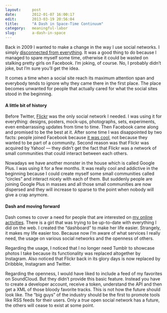 ```yaml
---
layout:     post
date:       2012-01-07 16:00:17
edit:       2013-03-19 20:56:04
title:      "A Dash in Space-Time Continuum"
category:   meaningful-labor
slug:       a-dash-in-space
---
```


Back in 2009 I wanted to make a change in the way I use social networks. I simply [disconnected from everything](/archive/disconnected.html). It was a good thing to do because I managed to spare myself some time, otherwise it could be wasted on stalking pretty girls on Facebook. I’m joking, of course. No, I probably didn’t joke, but I’m sure you’ll get the idea.

It comes a time when a social site reach its maximum attention span and everybody tends to ignore why they came there in the first place. The place becomes unwanted for people that actually cared for what the social sites stood in the beginning.

#### A little bit of history

Before Twitter, [Flickr](/photo/flickr.html) was the only social network I needed. I was using it for everything: designs, posters, mock-ups, photographs, sets, experiments, even embarrassing updates from time to time. Then Facebook came along and promised to be the best at it. After some time I was disappointed by two facts: people joined Facebook because [it was cool](http://www.hunterwalk.com/2012/01/sorry-mike-facebook-could-reboot-and.html), not because they wanted to be part of a community. Second reason was that Flickr was acquired by Yahoo! — they didn’t get the fact that Flickr was a network of small communities that could interact between each others.

Nowadays we have another monster in the house which is called Google Plus. I was using it for a few months. It was really cool and addictive in the beginning because I could create myself some small communities called “circles” and interact nicely with each of them. But suddenly people are joining Google Plus in masses and all those small communities are now dispersed and they will increase to sparse to the point when nobody will give a crap anymore.

#### Dash and moving forward

Dash comes to cover a need for people that are interested on [my online activities](http://lucianmarin.com/dash/). There is a girl that was trying to be up-to-date with everything I did on the web. I created the “dashboard” to make her life easier. Strangely, it makes my life easier too. Because now I’m aware of what services I really need, the usage on various social networks and the openness of others.

Regarding the usage, I noticed that I no longer need Tumblr to showcase photos I take because its functionality was replaced altogether by Instagram. Also noticed that Flickr back in its glory days is now replaced by Dribbble, Instagram and Twitter.

Regarding the openness, I would have liked to include a feed of my favorites on SoundCloud. But they didn’t provide this basic feature. Instead you have to create a developer account, receive a token, understand the API and then get a XML of those bloody favorite tracks. This is not how the future should look like. The “big guys” of the industry should be the first to promote tools like RSS feeds for their users. Only a *true* open social network has a future, the others will cease to exist at some point.
